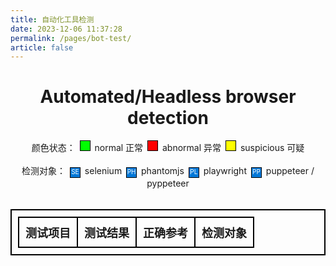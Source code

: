 ```yaml
---
title: 自动化工具检测
date: 2023-12-06 11:37:28
permalink: /pages/bot-test/
article: false
---
```

<!DOCTYPE html>
<html lang="zh">
<head>
    <script src="https://lib.baomitu.com/modernizr/latest/modernizr.min.js"></script>
    <style>
        #headless-table, #headless-table th, #headless-table td {
            border: 2px solid black;
            border-collapse: collapse;
            padding: 10px;
            text-align: center;
        }
        #headless-table th {
            font-size: large;
        }
        #headless-table td:nth-child(1) {
            max-width: 150px;
        }
        #headless-table td:nth-child(2) {
            max-width: 300px;
        }
        #headless-table td:nth-child(3) {
            max-width: 150px;
        }
        .headful {
            background-color: #00ff00 !important;
        }
        .headless {
            background-color: #ff0000 !important;
        }
        .undefined {
            background-color: #ffff00 !important;
        }
        .explain-box {
            height: 15px;
            width: 15px;
            margin-right: 3px;
            margin-left: 3px;
            border: 1px solid black;
            display: inline-block;
        }
        .target-box {
            text-align: center;
            font-size: 10px;
            color: white;
            background-color: #0078D7;
        }
        .headless-div {
            text-align: center;
        }
    </style>
</head>
<body>
    <h1 class="headless-div">Automated/Headless browser detection</h1>
    <div class="headless-div">
        颜色状态：
        <div class="explain-box headful"></div> normal 正常
        <div class="explain-box headless"></div> abnormal 异常
        <div class="explain-box undefined"></div> suspicious 可疑
    </div>
    <br>
    <div class="headless-div">
        检测对象：
        <div class="explain-box target-box">SE</div> selenium
        <div class="explain-box target-box">PH</div> phantomjs
        <div class="explain-box target-box">PL</div> playwright
        <div class="explain-box target-box">PP</div> puppeteer / pyppeteer
    </div>
    <br>
    <table id="headless-table">
        <tr>
            <th>测试项目</th>
            <th>测试结果</th>
            <th>正确参考</th>
            <th>检测对象</th>
        </tr>
    </table>
    <script type="application/javascript" src="/js/detect_headless.js"></script>
    <script>
        setTimeout(function() {
            headlessTests.forEach(test => {
                generateTableRow(test);
                testBrowser(test).then(res => {});
            });
        }, 500)
    </script>
</body>
</html>
